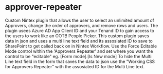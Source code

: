 # approver-repeater
Custom Nintex plugin that allows the user to select an unlimited amount of Approvers, change the order of approvers, and remove rows and users.
The plugin usees Azure AD App Client ID and your Tenand ID to gain access to the users to work like an OOTB People Picker.
This custom plugin saves data in json and uses a multi line text field and its assosiated ID to save to SharePoint to get called back on in Nintex Workflow.
Use the Force Editable Mode control within the 'Approvers Repeater' and set where you want the control to be "editable" eg. [Form mode].[Is New mode]
To hide the Multi Line text field in the form that saves the data to json use the "Working CSS for Approvers Repeater" with the assosiated ID for the Multi Line text.
